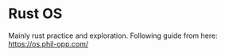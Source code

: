# Rust OS

Mainly rust practice and exploration. Following guide from here: https://os.phil-opp.com/